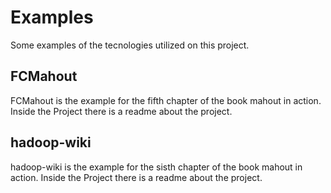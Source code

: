 # Examples
Some examples of the tecnologies utilized on this project.

## FCMahout
FCMahout is the example for the fifth chapter of the book mahout in action. Inside the Project there is
a readme about the project.

## hadoop-wiki
hadoop-wiki is the example for the sisth chapter of the book mahout in action. Inside the Project there is
a readme about the project.
